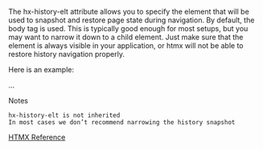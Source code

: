 The hx-history-elt attribute allows you to specify the element that will be used to snapshot and restore page state during navigation. By default, the body tag is used. This is typically good enough for most setups, but you may want to narrow it down to a child element. Just make sure that the element is always visible in your application, or htmx will not be able to restore history navigation properly.

Here is an example:

<html>
  <body>
    <div id="content" hx-history-elt>
     ...
    </div>
  </body>
</html>

Notes

    hx-history-elt is not inherited
    In most cases we don’t recommend narrowing the history snapshot


[HTMX Reference](https://htmx.org/attributes/hx-history-elt/)
